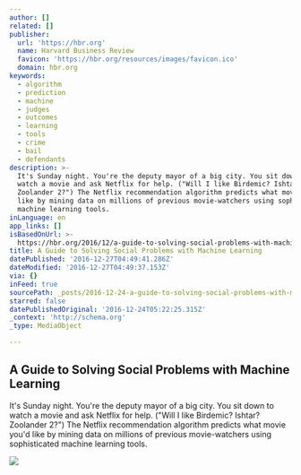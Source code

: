 ```yaml
---
author: []
related: []
publisher:
  url: 'https://hbr.org'
  name: Harvard Business Review
  favicon: 'https://hbr.org/resources/images/favicon.ico'
  domain: hbr.org
keywords:
  - algorithm
  - prediction
  - machine
  - judges
  - outcomes
  - learning
  - tools
  - crime
  - bail
  - defendants
description: >-
  It's Sunday night. You're the deputy mayor of a big city. You sit down to
  watch a movie and ask Netflix for help. ("Will I like Birdemic? Ishtar?
  Zoolander 2?") The Netflix recommendation algorithm predicts what movie you'd
  like by mining data on millions of previous movie-watchers using sophisticated
  machine learning tools.
inLanguage: en
app_links: []
isBasedOnUrl: >-
  https://hbr.org/2016/12/a-guide-to-solving-social-problems-with-machine-learning
title: A Guide to Solving Social Problems with Machine Learning
datePublished: '2016-12-27T04:49:41.286Z'
dateModified: '2016-12-27T04:49:37.153Z'
via: {}
inFeed: true
sourcePath: _posts/2016-12-24-a-guide-to-solving-social-problems-with-machine-learning.md
starred: false
datePublishedOriginal: '2016-12-24T05:22:25.315Z'
_context: 'http://schema.org'
_type: MediaObject

---
```

<article style=""><h1>A Guide to Solving Social Problems with Machine Learning</h1><p>It's Sunday night. You're the deputy mayor of a big city. You sit down to watch a movie and ask Netflix for help. ("Will I like Birdemic? Ishtar? Zoolander 2?") The Netflix recommendation algorithm predicts what movie you'd like by mining data on millions of previous movie-watchers using sophisticated machine learning tools.</p><img src="https://hbr.org/resources/images/article_assets/2016/12/dec16-08-61949289.jpg" /></article>